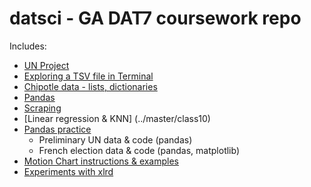 # datsci - GA DAT7 coursework repo

Includes:

* [UN Project](../master/UN/)
* [Exploring a TSV file in Terminal](../master/class2/homework.md)
* [Chipotle data - lists, dictionaries](../master/class3/chipotle_homework.py)
* [Pandas](../master/class5/pandas_homework_imdb.py)
* [Scraping](../master/class7)
* [Linear regression & KNN] (../master/class10)
* [Pandas practice](../master/pandas_samples) 
	* Preliminary UN data & code (pandas)
	* French election data & code (pandas, matplotlib)
* [Motion Chart instructions & examples](../master/motionchart/)
* [Experiments with xlrd](../master/read_write_excel)
